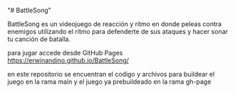 "# BattleSong" 

BattleSong es un videojuego de reacción y ritmo en donde peleas contra enemigos utilizando el
ritmo para defenderte de sus ataques y hacer sonar tu canción de batalla.

para jugar accede desde GitHub Pages https://erwinandino.github.io/BattleSong/

en este repositorio se encuentran el codigo y archivos para buildear el juego en la rama main y el juego ya prebuildeado en la rama gh-page
